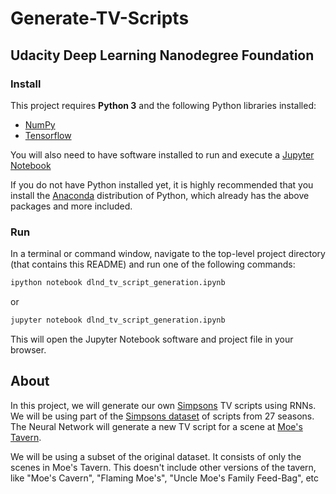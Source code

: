 # Generate-TV-Scripts
## Udacity Deep Learning Nanodegree Foundation

### Install

This project requires **Python 3** and the following Python libraries installed:

- [NumPy](http://www.numpy.org/)
- [Tensorflow](http://tensorflow.org/)


You will also need to have software installed to run and execute a [Jupyter Notebook](http://ipython.org/notebook.html)

If you do not have Python installed yet, it is highly recommended that you install the [Anaconda](http://continuum.io/downloads) distribution of Python, which already has the above packages and more included. 


### Run

In a terminal or command window, navigate to the top-level project directory  (that contains this README) and run one of the following commands:

```bash
ipython notebook dlnd_tv_script_generation.ipynb
```  
or
```bash
jupyter notebook dlnd_tv_script_generation.ipynb
```

This will open the Jupyter Notebook software and project file in your browser.

## About

In this project, we will generate our own [Simpsons](https://en.wikipedia.org/wiki/The_Simpsons) TV scripts using RNNs. We will be using part of the [Simpsons dataset](https://www.kaggle.com/wcukierski/the-simpsons-by-the-data) of scripts from 27 seasons. The Neural Network  will generate a new TV script for a scene at [Moe's Tavern](https://simpsonswiki.com/wiki/Moe's_Tavern).

We will be using a subset of the original dataset. It consists of only the scenes in Moe's Tavern. This doesn't include other versions of the tavern, like "Moe's Cavern", "Flaming Moe's", "Uncle Moe's Family Feed-Bag", etc
